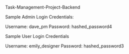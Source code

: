 Task-Management-Project-Backend

Sample Admin Login Credentials:

Username: dave_pm Password: hashed_password4

Sample User Login Credentials

Username: emily_designer Password: hashed_password3
